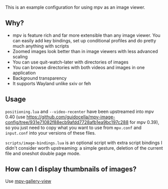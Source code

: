 This is an example configuration for using mpv as an image viewer.

## Why?

* mpv is feature rich and far more extensible than any image viewer. You can easily add key bindings, set up conditional profiles and do pretty much anything with scripts
* Zoomed images look better than in image viewers with less advanced scaling
* You can use quit-watch-later with directories of images
* You can browse directories with both videos and images in one application
* Background transparency
* It supports Wayland unlike sxiv or feh

## Usage

`positioning.lua` and `--video-recenter` have been upstreamed into mpv 0.40 (use https://github.com/guidocella/mpv-image-config/tree/931e71082f88ecb9afdd7728afb1ea9bc197c288 for mpv 0.39), so you just need to copy what you want to use from `mpv.conf` and `input.conf` into your versions of these files.

`scripts/image-bindings.lua` is an optional script with extra script bindings I didn't consider worth upstreaming: a simple gesture, deletion of the current file and oneshot double page mode.

## How can I display thumbnails of images?

Use [mpv-gallery-view](https://github.com/occivink/mpv-gallery-view)
